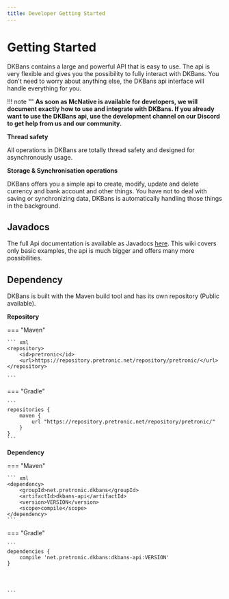 ```yaml
---
title: Developer Getting Started
---
```


# Getting Started

DKBans contains a large and powerful API that is easy to use. The api is very flexible and gives you the 
possibility to fully interact with DKBans. You don't need to worry about anything else, the DKBans api 
interface will handle everything for you.

!!! note ""
    **As soon as McNative is available for developers, we will document exactly how to use and integrate with DKBans.
    If you already want to use the DKBans api, use the development channel on our Discord to get help from us and our community.**

**Thread safety**

All operations in DKBans are totally thread safety and designed for asynchronously usage.

**Storage & Synchronisation operations**

DKBans offers you a simple api to create, modify, update and delete currency and bank account and other things. 
You have not to deal with saving or synchronizing data, DKBans is automatically handling those things in the background.


## Javadocs

The full Api documentation is available as Javadocs [here](https://javadocs.pretronic.net/dkbans). 
This wiki covers only basic examples, the api is much bigger and offers many more possibilities.

## Dependency

DKBans is built with the Maven build tool and has its own repository (Public available).

**Repository**

=== "Maven"

    ``` xml
    <repository>
        <id>pretronic</id>
        <url>https://repository.pretronic.net/repository/pretronic/</url>
    </repository>

    ```

=== "Gradle"

    ```
    repositories {
        maven {
            url "https://repository.pretronic.net/repository/pretronic/"
        }
    }
    ```

**Dependency**


=== "Maven"

    ``` xml
    <dependency>
        <groupId>net.pretronic.dkbans</groupId>
        <artifactId>dkbans-api</artifactId>
        <version>VERSION</version>
        <scope>compile</scope>
    </dependency>
    ```

=== "Gradle"

    ```
    dependencies {
        compile 'net.pretronic.dkbans:dkbans-api:VERSION'
    }




    ```
